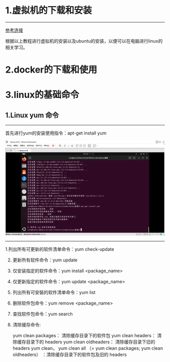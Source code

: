 # 1.虚拟机的下载和安装
---
[参考连接](https://blog.csdn.net/qq_42417071/article/details/136327674)

根据以上教程进行虚拟机的安装以及ubuntu的安装，以便可以在电脑进行linux的相关学习。

# 2.docker的下载和使用

# 3.linux的基础命令

## 1.Linux yum 命令

---

首先进行yum的安装使用指令：apt-get install yum

![yum的安装](.\学习图像\1.png)

---
   1.列出所有可更新的软件清单命令：yum check-update

   2. 更新所有软件命令：yum update

   3. 仅安装指定的软件命令：yum install <package_name>

   4. 仅更新指定的软件命令：yum update <package_name>

   5. 列出所有可安裝的软件清单命令：yum list

   6. 删除软件包命令：yum remove <package_name>

   7. 查找软件包命令：yum search <keyword>

   8. 清除缓存命令:

        yum clean packages： 清除缓存目录下的软件包
        yum clean headers： 清除缓存目录下的 headers
        yum clean oldheaders： 清除缓存目录下旧的 headers
        yum clean， yum clean all （= yum clean packages; yum clean oldheaders） ：清除缓存目录下的软件包及旧的 headers